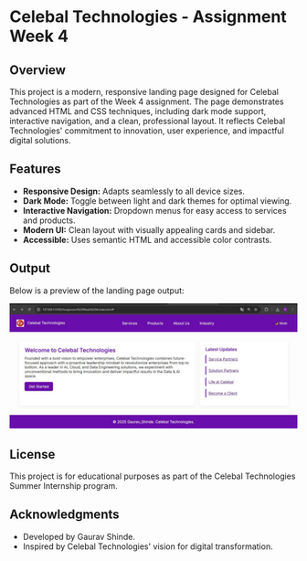 # Celebal Technologies - Assignment Week 4

## Overview

This project is a modern, responsive landing page designed for Celebal Technologies as part of the Week 4 assignment. The page demonstrates advanced HTML and CSS techniques, including dark mode support, interactive navigation, and a clean, professional layout. It reflects Celebal Technologies' commitment to innovation, user experience, and impactful digital solutions.

## Features

- **Responsive Design:** Adapts seamlessly to all device sizes.
- **Dark Mode:** Toggle between light and dark themes for optimal viewing.
- **Interactive Navigation:** Dropdown menus for easy access to services and products.
- **Modern UI:** Clean layout with visually appealing cards and sidebar.
- **Accessible:** Uses semantic HTML and accessible color contrasts.



## Output

Below is a preview of the landing page output:

![Landing Page Output Screenshot](img9.jpg)

## License

This project is for educational purposes as part of the Celebal Technologies Summer Internship program.

## Acknowledgments

- Developed by Gaurav Shinde.
- Inspired by Celebal Technologies' vision for digital transformation.
